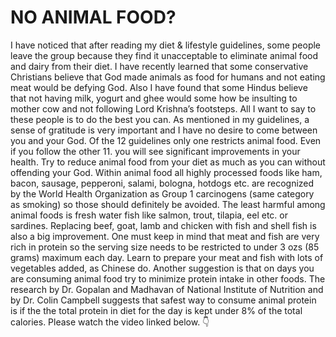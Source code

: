 # NO ANIMAL FOOD?

I have noticed that after reading my diet & lifestyle guidelines, some people leave the group because they find it unacceptable to eliminate animal food and dairy from their diet. I have recently learned that some conservative Christians believe that God made animals as food for humans and not eating meat would be defying God. Also I have found that some Hindus believe that not having milk, yogurt and ghee would some how be insulting to mother cow and not following Lord Krishna’s footsteps. 
All I want to say to these people is to do the best you can. As mentioned in my guidelines, a sense of gratitude is very important and I have no desire to come between you and your God. 
Of the 12 guidelines only one restricts animal food. Even if you follow the other 11. you will see significant improvements in your health. Try to reduce animal food from your diet as much as you can without offending your God. 
Within animal food all highly processed foods like ham, bacon, sausage, pepperoni, salami, bologna, hotdogs etc. are recognized by the World Health Organization as Group 1 carcinogens (same category as smoking) so those should definitely be avoided. The least harmful among animal foods is fresh water fish like salmon, trout, tilapia, eel etc. or sardines. Replacing beef, goat, lamb and chicken with fish and shell fish is also a big improvement. One must keep in mind that  meat and fish are very rich in protein so the serving size needs to be restricted to under 3 ozs (85 grams) maximum each day. Learn to prepare your meat and fish with lots of vegetables added, as Chinese do.
Another suggestion is that on days you are consuming animal food try to minimize protein intake in other foods. The research by Dr. Gopalan and Madhavan of National Institute of Nutrition and by Dr. Colin Campbell suggests that safest way to consume animal protein is if the the total protein in diet for the day is kept under 8% of the total calories. Please watch the video linked below. 👇
